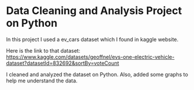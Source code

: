 # Data Cleaning and Analysis Project on Python

In this project I used a ev_cars dataset which I found in kaggle website. 

Here is the link to that dataset: https://www.kaggle.com/datasets/geoffnel/evs-one-electric-vehicle-dataset?datasetId=832692&sortBy=voteCount


I cleaned and analyzed the dataset on Python. Also, added some graphs to help me understand the data. 
